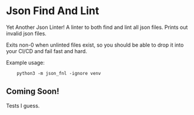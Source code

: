 # Json Find And Lint
Yet Another Json Linter!
A linter to both find and lint all json files. Prints out invalid json files.

Exits non-0 when unlinted files exist, so you should be able to drop it into your CI/CD
and fail fast and hard.

Example usage:


```
    python3 -m json_fnl -ignore venv
```

## Coming Soon!
Tests I guess.
